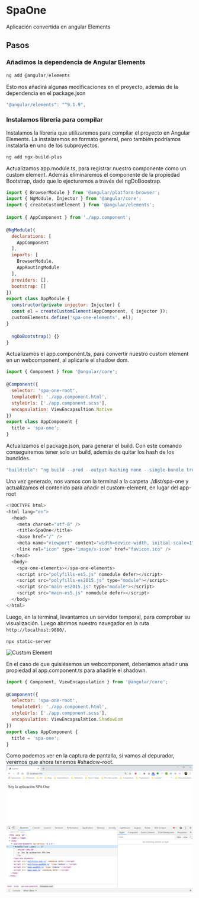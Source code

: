 # SpaOne

Aplicación convertida en angular Elements

## Pasos

### Añadimos la dependencia de Angular Elements

```js
ng add @angular/elements
```

Esto nos añadirá algunas modificaciones en el proyecto, además de la dependencia en el package.json

```js
"@angular/elements": "^9.1.9",
```

### Instalamos librería para compilar

Instalamos la librería que utilizaremos para compilar el proyecto en Angular Elements. La instalaremos en formato general, pero también podríamos instalarla en uno de los subproyectos.

```js
ng add ngx-build-plus
```

Actualizamos app.module.ts, para registrar nuestro componente como un custom element. Además eliminaremos el componente de la propiedad Bootstrap, dado que lo ejecturemos a través del ngDoBoostrap.

```js
import { BrowserModule } from '@angular/platform-browser';
import { NgModule, Injector } from '@angular/core';
import { createCustomElement } from '@angular/elements';

import { AppComponent } from './app.component';

@NgModule({
  declarations: [
    AppComponent
  ],
  imports: [
    BrowserModule,
    AppRoutingModule
  ],
  providers: [],
  bootstrap: []
})
export class AppModule {
  constructor(private injector: Injector) {
  const el = createCustomElement(AppComponent, { injector });
  customElements.define('spa-one-elements', el);
}

  ngDoBootstrap() {}
}
```

Actualizamos el app.component.ts, para convertir nuestro custom element en un webcomponent, al aplicarle el shadow dom.

```js
import { Component } from '@angular/core';

@Component({
  selector: 'spa-one-root',
  templateUrl: './app.component.html',
  styleUrls: ['./app.component.scss'],
  encapsulation: ViewEncapsultion.Native
})
export class AppComponent {
  title = 'spa-one';
}
```

Actualizamos el package.json, para generar el build. Con este comando conseguiremos tener solo un build, además de quitar los hash de los bundldes.

```js
"build:ele": "ng build --prod --output-hashing none --single-bundle true",
```

Una vez generado, nos vamos con la terminal a la carpeta ./dist/spa-one y actualizamos el contenido para añadir el custom-element, en lugar del app-root

```js
<!DOCTYPE html>
<html lang="en">
  <head>
    <meta charset="utf-8" />
    <title>SpaOne</title>
    <base href="/" />
    <meta name="viewport" content="width=device-width, initial-scale=1" />
    <link rel="icon" type="image/x-icon" href="favicon.ico" />
  </head>
  <body>
    <spa-one-elements></spa-one-elements>
    <script src="polyfills-es5.js" nomodule defer></script>
    <script src="polyfills-es2015.js" type="module"></script>
    <script src="main-es2015.js" type="module"></script>
    <script src="main-es5.js" nomodule defer></script>
  </body>
</html>
```

Luego, en la terminal, levantamos un servidor temporal, para comprobar su visualización. Luego abrimos nuestro navegador en la ruta ```http://localhost:9080/```.

```npx static-server```

![Custom Element](./readme/custom-element.png)

En el caso de que quisiésemos un webcomponent, deberíamos añadir una propiedad al app.component.ts para añadirle el shadown.

```js
import { Component, ViewEncapsulation } from '@angular/core';

@Component({
  selector: 'spa-one-root',
  templateUrl: './app.component.html',
  styleUrls: ['./app.component.scss'],
  encapsulation: ViewEncapsulation.ShadowDom
})
export class AppComponent {
  title = 'spa-one';
}
```

Como podemos ver en la captura de pantalla, si vamos al depurador, veremos que ahora tenemos #shadow-root.
![Webcomponent](./readme/webcomponent.png)
